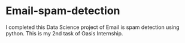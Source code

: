 # Email-spam-detection
I completed this Data Science project of Email is spam detection using python. This is my 2nd task of Oasis Internship.

